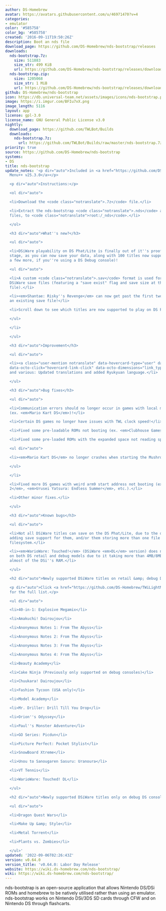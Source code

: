 ```yaml
---
author: DS-Homebrew
avatar: https://avatars.githubusercontent.com/u/46971470?v=4
categories:
- emulator
color: '#585758'
color_bg: '#585758'
created: '2016-09-11T19:50:26Z'
description: Boot an nds file
download_page: https://github.com/DS-Homebrew/nds-bootstrap/releases
downloads:
  nds-bootstrap.7z:
    size: 511883
    size_str: 499 KiB
    url: https://github.com/DS-Homebrew/nds-bootstrap/releases/download/v0.64.0/nds-bootstrap.7z
  nds-bootstrap.zip:
    size: 1205068
    size_str: 1 MiB
    url: https://github.com/DS-Homebrew/nds-bootstrap/releases/download/v0.64.0/nds-bootstrap.zip
github: DS-Homebrew/nds-bootstrap
icon: https://db.universal-team.net/assets/images/icons/nds-bootstrap.png
image: https://i.imgur.com/BFIu7xX.png
image_length: 5116
layout: app
license: gpl-3.0
license_name: GNU General Public License v3.0
nightly:
  download_page: https://github.com/TWLBot/Builds
  downloads:
    nds-bootstrap.7z:
      url: https://github.com/TWLBot/Builds/raw/master/nds-bootstrap.7z
priority: true
source: https://github.com/DS-Homebrew/nds-bootstrap
systems:
- DS
title: nds-bootstrap
update_notes: '<p dir="auto">Included in <a href="https://github.com/DS-Homebrew/TWiLightMenu/releases/tag/v25.3.0"><strong>TW</strong>i<strong>L</strong>ight
  Menu++ v25.3.0</a></p>

  <p dir="auto">Instructions:</p>

  <ol dir="auto">

  <li>Download the <code class="notranslate">.7z</code> file.</li>

  <li>Extract the nds-bootstrap <code class="notranslate">.nds</code> and <code class="notranslate">.ver</code>
  files, to <code class="notranslate">root:/_nds</code>.</li>

  </ol>

  <h3 dir="auto">What''s new?</h3>

  <ul dir="auto">

  <li>DSiWare playability on DS Phat/Lite is finally out of it''s proof-of-concept
  stage, as you can now save your data, along with 100 titles now supported (plus
  a few more, if you''re using a DS Debug console)!

  <ul dir="auto">

  <li>A custom <code class="notranslate">.sav</code> format is used for flashcard
  DSiWare save files (featuring a "save exist" flag and save size at the end of the
  file).</li>

  <li><em>Shantae: Risky''s Revenge</em> can now get past the first two battles using
  an existing save file!</li>

  <li>Scroll down to see which titles are now supported to play on DS Phat/Lite.</li>

  </ul>

  </li>

  </ul>

  <h3 dir="auto">Improvement</h3>

  <ul dir="auto">

  <li><a class="user-mention notranslate" data-hovercard-type="user" data-hovercard-url="/users/Epicpkmn11/hovercard"
  data-octo-click="hovercard-link-click" data-octo-dimensions="link_type:self" href="https://github.com/Epicpkmn11">@Epicpkmn11</a>
  and various: Updated translations and added Ryukyuan language.</li>

  </ul>

  <h3 dir="auto">Bug fixes</h3>

  <ul dir="auto">

  <li>Communication errors should no longer occur in games with local multiplayer
  (ex. <em>Mario Kart DS</em>)!</li>

  <li>Certain DS games no longer have issues with TWL clock speed!</li>

  <li>Fixed some pre-loadable ROMs not booting (ex. <em>Clubhouse Games</em>).</li>

  <li>Fixed some pre-loaded ROMs with the expanded space not reading split data properly.

  <ul dir="auto">

  <li><em>Mario Kart DS</em> no longer crashes when starting the Mushroom Cup.</li>

  </ul>

  </li>

  <li>Fixed more DS games with weird arm9 start address not booting (ex. <em>Spider-Man
  2</em>, <em>Urusei Yatsura: Endless Summer</em>, etc.).</li>

  <li>Other minor fixes.</li>

  </ul>

  <h3 dir="auto">Known bugs</h3>

  <ul dir="auto">

  <li>Not all DSiWare titles can save on the DS Phat/Lite, due to the difficulty of
  adding save support for them, and/or them storing more than one file in the save
  filesystem.</li>

  <li><em>WarioWare: Touched!</em> (DSiWare <em>DL</em> version) does not play audio
  on both DS retail and debug models due to it taking more than 4MB/8MB of RAM, using
  almost of the DSi''s RAM.</li>

  </ul>

  <h2 dir="auto">Newly supported DSiWare titles on retail &amp; debug DS consoles</h2>

  <p dir="auto">Click <a href="https://github.com/DS-Homebrew/TWiLightMenu/blob/5dce98a0ef0e73c5831b01a9841fcdef17d6c388/universal/include/compatibleDSiWareMap.h">here</a>
  for the full list.</p>

  <ul dir="auto">

  <li>40-in-1: Explosive Megamix</li>

  <li>Amakuchi! Dairoujou</li>

  <li>Anonymous Notes 1: From The Abyss</li>

  <li>Anonymous Notes 2: From The Abyss</li>

  <li>Anonymous Notes 3: From The Abyss</li>

  <li>Anonymous Notes 4: From The Abyss</li>

  <li>Beauty Academy</li>

  <li>Cake Ninja (Previously only supported on debug consoles)</li>

  <li>Chuukara! Dairoujou</li>

  <li>Fashion Tycoon (USA only)</li>

  <li>Model Academy</li>

  <li>Mr. Driller: Drill Till You Drop</li>

  <li>Orion''s Odyssey</li>

  <li>Paul''s Monster Adventure</li>

  <li>GO Series: Picdun</li>

  <li>Picture Perfect: Pocket Stylist</li>

  <li>SnowBoard Xtreme</li>

  <li>Unou to Sanougaren Sasuru: Uranoura</li>

  <li>VT Tennis</li>

  <li>WarioWare: Touched! DL</li>

  </ul>

  <h2 dir="auto">Newly supported DSiWare titles only on debug DS consoles</h2>

  <ul dir="auto">

  <li>Dragon Quest Wars</li>

  <li>Make Up &amp; Style</li>

  <li>Metal Torrent</li>

  <li>Plants vs. Zombies</li>

  </ul>'
updated: '2022-09-06T02:26:43Z'
version: v0.64.0
version_title: 'v0.64.0: Labor Day Release'
website: https://wiki.ds-homebrew.com/nds-bootstrap/
wiki: https://wiki.ds-homebrew.com/nds-bootstrap/
---
```

nds-bootstrap is an open-source application that allows Nintendo DS/DSi ROMs and homebrew to be natively utilised rather than using an emulator. nds-bootstrap works on Nintendo DSi/3DS SD cards through CFW and on Nintendo DS through flashcarts.